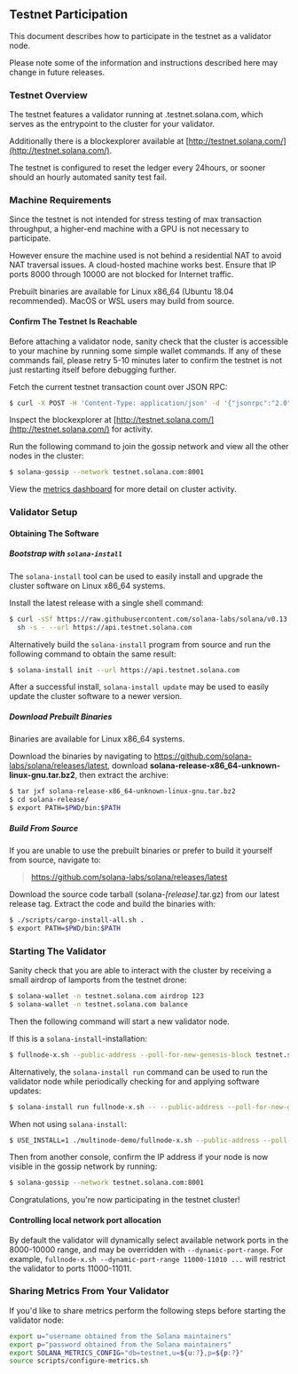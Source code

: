## Testnet Participation
This document describes how to participate in the testnet as a
validator node.

Please note some of the information and instructions described here may change
in future releases.

### Testnet Overview
The testnet features a validator running at .testnet.solana.com, which
serves as the entrypoint to the cluster for your validator.

Additionally there is a blockexplorer available at
[http://testnet.solana.com/](http://testnet.solana.com/).

The testnet is configured to reset the ledger every 24hours, or sooner
should an hourly automated sanity test fail.

### Machine Requirements
Since the testnet is not intended for stress testing of max transaction
throughput, a higher-end machine with a GPU is not necessary to participate.

However ensure the machine used is not behind a residential NAT to avoid NAT
traversal issues.  A cloud-hosted machine works best.  Ensure that IP ports
8000 through 10000 are not blocked for Internet traffic.

Prebuilt binaries are available for Linux x86_64 (Ubuntu 18.04 recommended).
MacOS or WSL users may build from source.

#### Confirm The Testnet Is Reachable
Before attaching a validator node, sanity check that the cluster is accessible
to your machine by running some simple wallet commands.  If any of these
commands fail, please retry 5-10 minutes later to confirm the testnet is not
just restarting itself before debugging further.

Fetch the current testnet transaction count over JSON RPC:
```bash
$ curl -X POST -H 'Content-Type: application/json' -d '{"jsonrpc":"2.0","id":1, "method":"getTransactionCount"}' http://testnet.solana.com:8899
```

Inspect the blockexplorer at [http://testnet.solana.com/](http://testnet.solana.com/) for activity.

Run the following command to join the gossip network and view all the other nodes in the cluster:
```bash
$ solana-gossip --network testnet.solana.com:8001
```

View the [metrics dashboard](https://metrics.solana.com:3000/d/testnet-edge/testnet-monitor-edge?var-testnet=testnet)
for more detail on cluster activity.

### Validator Setup
#### Obtaining The Software
##### Bootstrap with `solana-install`

The `solana-install` tool can be used to easily install and upgrade the cluster
software on Linux x86_64 systems.

Install the latest release with a single shell command:
```bash
$ curl -sSf https://raw.githubusercontent.com/solana-labs/solana/v0.13.0/install/solana-install-init.sh | \
  sh -s - --url https://api.testnet.solana.com
```

Alternatively build the `solana-install` program from source and run the
following command to obtain the same result:
```bash
$ solana-install init --url https://api.testnet.solana.com
```

After a successful install, `solana-install update` may be used to easily update the cluster
software to a newer version.

##### Download Prebuilt Binaries
Binaries are available for Linux x86_64 systems.

Download the binaries by navigating to https://github.com/solana-labs/solana/releases/latest, download
**solana-release-x86_64-unknown-linux-gnu.tar.bz2**, then extract the archive:
```bash
$ tar jxf solana-release-x86_64-unknown-linux-gnu.tar.bz2
$ cd solana-release/
$ export PATH=$PWD/bin:$PATH
```
##### Build From Source
If you are unable to use the prebuilt binaries or prefer to build it yourself from source, navigate to:
> https://github.com/solana-labs/solana/releases/latest

Download the source code tarball (solana-*[release]*.tar.gz) from our latest release tag.  Extract the code and build the binaries with:
```bash
$ ./scripts/cargo-install-all.sh .
$ export PATH=$PWD/bin:$PATH
```

### Starting The Validator

Sanity check that you are able to interact with the cluster by receiving a small
airdrop of lamports from the testnet drone:
```bash
$ solana-wallet -n testnet.solana.com airdrop 123
$ solana-wallet -n testnet.solana.com balance
```

Then the following command will start a new validator node.

If this is a `solana-install`-installation:
```bash
$ fullnode-x.sh --public-address --poll-for-new-genesis-block testnet.solana.com
```

Alternatively, the `solana-install run` command can be used to run the validator
node while periodically checking for and applying software updates:
```bash
$ solana-install run fullnode-x.sh -- --public-address --poll-for-new-genesis-block testnet.solana.com
```

When not using `solana-install`:
```bash
$ USE_INSTALL=1 ./multinode-demo/fullnode-x.sh --public-address --poll-for-new-genesis-block testnet.solana.com
```

Then from another console, confirm the IP address if your node is now visible in
the gossip network by running:
```bash
$ solana-gossip --network testnet.solana.com:8001
```

Congratulations, you're now participating in the testnet cluster!

#### Controlling local network port allocation
By default the validator will dynamically select available network ports in the
8000-10000 range, and may be overridden with `--dynamic-port-range`.  For
example, `fullnode-x.sh --dynamic-port-range 11000-11010 ...` will restrict the
validator to ports 11000-11011.

### Sharing Metrics From Your Validator
If you'd like to share metrics perform the following steps before starting the
validator node:
```bash
export u="username obtained from the Solana maintainers"
export p="password obtained from the Solana maintainers"
export SOLANA_METRICS_CONFIG="db=testnet,u=${u:?},p=${p:?}"
source scripts/configure-metrics.sh
```
